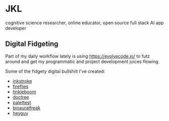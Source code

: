 # JKL

cognitive science researcher, online educator, open source full stack AI app developer

## Digital Fidgeting

Part of my daily workflow lately is using https://evolvecode.io/ to futz around and get my programmatic and project development juices flowing. 

Some of the fidgety digital bullshiit I've created:
- [inkstroke](digitalFidgets/inkstroke.html)
- [fireflies](digitalFidgets/fireflies.html)
- [tinkleboom](digitalFidgets/tinkleboom.html)
- [doctree](digitalFidgets/doctree.html)
- [palettest](digitalFidgets/palettest.html)
- [binauralfreak](digitalFidgets/binauralfreak.html)
- [heyguy](digitalFidgets/heyguy.html)
